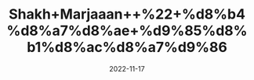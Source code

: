 ---
title: 'Shakh+Marjaaan++%22+%d8%b4%d8%a7%d8%ae+%d9%85%d8%b1%d8%ac%d8%a7%d9%86'
date: '2022-11-17' 
metatag: '' 
inventory: '0' 
draft: false 
# meta description 
shortDescripton: 'Rough+Corals++%22+It+has+anti-inflammatory+properties%2c+anticancer+properties%2c+bone+repair%2c+and+neurological+benefits'
description: 'Herbs+%d8%ac%da%91%db%8c+%d8%a8%d9%88%d9%b9%db%8c'
longdescription: ''
tags: ''
brand: ''
subCategory: ''
sellCount: '0'
featured: True
# product Price
price: '300.0'
# Product Short Description
shortDescription: 'Rough+Corals++%22+It+has+anti-inflammatory+properties%2c+anticancer+properties%2c+bone+repair%2c+and+neurological+benefits'
productID: 'AA6E70AB-9924-ED11-9968-005056B3A416'
type: 'products'
category: 'Herbs+%d8%ac%da%91%db%8c+%d8%a8%d9%88%d9%b9%db%8c' 
thumnailproduct: 'https://eraconnect.blob.core.windows.net/product-images/aminsaddiquidawakhana/AA6E70AB-9924-ED11-9968-005056B3A416.webp' 
images:
  - image: 'https://eraconnect.blob.core.windows.net/product-images/aminsaddiquidawakhana/AA6E70AB-9924-ED11-9968-005056B3A416.webp'  
Variants:
---